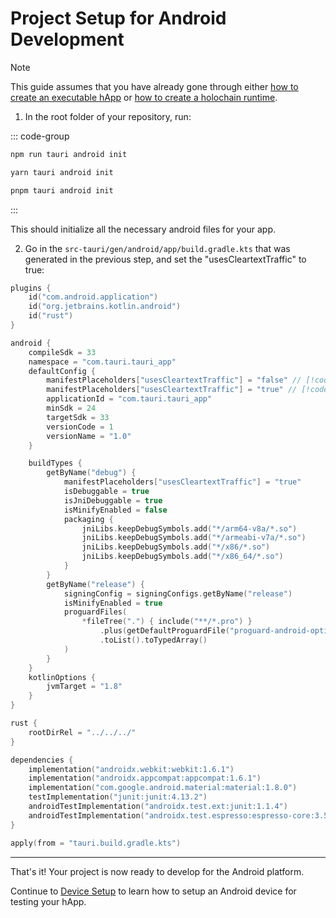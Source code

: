 # Project Setup for Android Development

> [!NOTE]
> This guide assumes that you have already gone through either [how to create an executable hApp](./how-to-create-an-executable-happ.md) or [how to create a holochain runtime](./how-to-create-a-holochain-runtime.md).

1. In the root folder of your repository, run:

::: code-group
```bash [npm]
npm run tauri android init
```

```bash [yarn]
yarn tauri android init
```

```bash [pnpm]
pnpm tauri android init
```
:::

This should initialize all the necessary android files for your app.

2. Go in the `src-tauri/gen/android/app/build.gradle.kts` that was generated in the previous step, and set the "usesCleartextTraffic" to true:

```kotlin
plugins {
    id("com.android.application")
    id("org.jetbrains.kotlin.android")
    id("rust")
}

android {
    compileSdk = 33
    namespace = "com.tauri.tauri_app"
    defaultConfig {
        manifestPlaceholders["usesCleartextTraffic"] = "false" // [!code --]
        manifestPlaceholders["usesCleartextTraffic"] = "true" // [!code ++]
        applicationId = "com.tauri.tauri_app"
        minSdk = 24
        targetSdk = 33
        versionCode = 1
        versionName = "1.0"
    }

    buildTypes {
        getByName("debug") {
            manifestPlaceholders["usesCleartextTraffic"] = "true"
            isDebuggable = true
            isJniDebuggable = true
            isMinifyEnabled = false
            packaging {
                jniLibs.keepDebugSymbols.add("*/arm64-v8a/*.so")
                jniLibs.keepDebugSymbols.add("*/armeabi-v7a/*.so")
                jniLibs.keepDebugSymbols.add("*/x86/*.so")
                jniLibs.keepDebugSymbols.add("*/x86_64/*.so")
            }
        }
        getByName("release") {
            signingConfig = signingConfigs.getByName("release")
            isMinifyEnabled = true
            proguardFiles(
                *fileTree(".") { include("**/*.pro") }
                    .plus(getDefaultProguardFile("proguard-android-optimize.txt"))
                    .toList().toTypedArray()
            )
        }
    }
    kotlinOptions {
        jvmTarget = "1.8"
    }
}

rust {
    rootDirRel = "../../../"
}

dependencies {
    implementation("androidx.webkit:webkit:1.6.1")
    implementation("androidx.appcompat:appcompat:1.6.1")
    implementation("com.google.android.material:material:1.8.0")
    testImplementation("junit:junit:4.13.2")
    androidTestImplementation("androidx.test.ext:junit:1.1.4")
    androidTestImplementation("androidx.test.espresso:espresso-core:3.5.0")
}

apply(from = "tauri.build.gradle.kts")
```

--- 

That's it! Your project is now ready to develop for the Android platform.

Continue to [Device Setup](./device-setup) to learn how to setup an Android device for testing your hApp.
